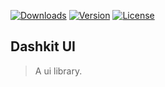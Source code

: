 <p>
  <a href="https://www.npmjs.com/package/dashkit-ui"><img src="https://img.shields.io/npm/dm/dashkit-ui.svg" alt="Downloads"></a>
  <a href="https://www.npmjs.com/package/dashkit-ui"><img src="https://img.shields.io/npm/v/dashkit-ui.svg" alt="Version"></a>
  <a href="https://www.npmjs.com/package/dashkit-ui"><img src="https://img.shields.io/npm/l/dashkit-ui.svg" alt="License"></a>
</p>

## Dashkit UI

> A ui library.
